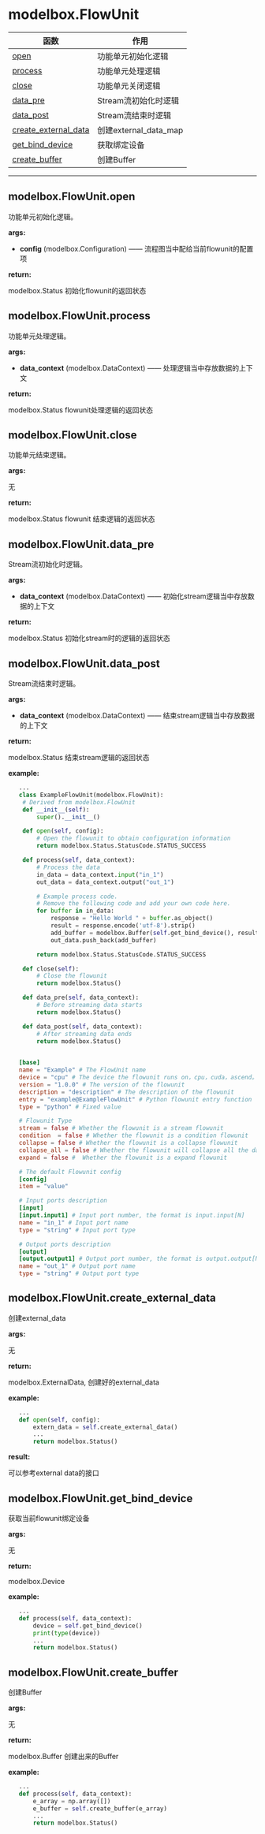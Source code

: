 # modelbox.FlowUnit

|函数|作用|
|-|-|
|[open](#modelboxflowunitopen)|功能单元初始化逻辑|
|[process](#modelboxflowunitprocess)|功能单元处理逻辑|
|[close](#modelboxflowunitclose)|功能单元关闭逻辑|
|[data_pre](#modelboxflowunitdatapre)|Stream流初始化时逻辑|
|[data_post](#modelboxflowunitdatapost)|Stream流结束时逻辑|
|[create_external_data](#modelboxflowunitcreateexternaldata)|创建external_data_map|
|[get_bind_device](#modelboxflowunitgetbinddevice)|获取绑定设备|
|[create_buffer](#modelboxflowunitcreatebuffer)|创建Buffer|
---

## modelbox.FlowUnit.open

功能单元初始化逻辑。

**args:**  

* **config** (modelbox.Configuration) ——  流程图当中配给当前flowunit的配置项

**return:**  

modelbox.Status  初始化flowunit的返回状态

## modelbox.FlowUnit.process

功能单元处理逻辑。

**args:**  

* **data_context**  (modelbox.DataContext) ——  处理逻辑当中存放数据的上下文

**return:**  

modelbox.Status flowunit处理逻辑的返回状态

## modelbox.FlowUnit.close

功能单元结束逻辑。

**args:**  

无

**return:**  

modelbox.Status flowunit 结束逻辑的返回状态

## modelbox.FlowUnit.data_pre

Stream流初始化时逻辑。

**args:**  

* **data_context**  (modelbox.DataContext) ——  初始化stream逻辑当中存放数据的上下文

**return:**  

modelbox.Status 初始化stream时的逻辑的返回状态

## modelbox.FlowUnit.data_post

Stream流结束时逻辑。

**args:**  

* **data_context**  (modelbox.DataContext) ——  结束stream逻辑当中存放数据的上下文

**return:**  

modelbox.Status 结束stream逻辑的返回状态

**example:**  

```python
   ...
   class ExampleFlowUnit(modelbox.FlowUnit):
    # Derived from modelbox.FlowUnit
    def __init__(self):
        super().__init__()

    def open(self, config):
        # Open the flowunit to obtain configuration information
        return modelbox.Status.StatusCode.STATUS_SUCCESS

    def process(self, data_context):
        # Process the data
        in_data = data_context.input("in_1")
        out_data = data_context.output("out_1")

        # Example process code.
        # Remove the following code and add your own code here.
        for buffer in in_data:
            response = "Hello World " + buffer.as_object()
            result = response.encode('utf-8').strip()
            add_buffer = modelbox.Buffer(self.get_bind_device(), result)
            out_data.push_back(add_buffer)

        return modelbox.Status.StatusCode.STATUS_SUCCESS

    def close(self):
        # Close the flowunit
        return modelbox.Status()

    def data_pre(self, data_context):
        # Before streaming data starts
        return modelbox.Status()

    def data_post(self, data_context):
        # After streaming data ends
        return modelbox.Status()
        
```

```toml
   [base]
   name = "Example" # The FlowUnit name
   device = "cpu" # The device the flowunit runs on，cpu，cuda，ascend。
   version = "1.0.0" # The version of the flowunit
   description = "description" # The description of the flowunit
   entry = "example@ExampleFlowUnit" # Python flowunit entry function
   type = "python" # Fixed value

   # Flowunit Type
   stream = false # Whether the flowunit is a stream flowunit
   condition  = false # Whether the flowunit is a condition flowunit
   collapse = false # Whether the flowunit is a collapse flowunit
   collapse_all = false # Whether the flowunit will collapse all the data
   expand = false #  Whether the flowunit is a expand flowunit

   # The default Flowunit config
   [config]
   item = "value"

   # Input ports description
   [input]
   [input.input1] # Input port number, the format is input.input[N]
   name = "in_1" # Input port name
   type = "string" # Input port type

   # Output ports description
   [output]
   [output.output1] # Output port number, the format is output.output[N]
   name = "out_1" # Output port name
   type = "string" # Output port type
```

## modelbox.FlowUnit.create_external_data

创建external_data

**args:**  

无

**return:**  

modelbox.ExternalData, 创建好的external_data

**example:**  

```python
   ...
   def open(self, config):
       extern_data = self.create_external_data()
       ...
       return modelbox.Status()
```

**result:**  

可以参考external data的接口

## modelbox.FlowUnit.get_bind_device

获取当前flowunit绑定设备

**args:**  

无

**return:**  

modelbox.Device

**example:**  

```python
   ...
   def process(self, data_context):
       device = self.get_bind_device()
       print(type(device))
       ...
       return modelbox.Status()
```

## modelbox.FlowUnit.create_buffer

创建Buffer

**args:**  

无

**return:**  

modelbox.Buffer  创建出来的Buffer

**example:**  

```python
   ...
   def process(self, data_context):
       e_array = np.array([])
       e_buffer = self.create_buffer(e_array)
       ...
       return modelbox.Status()
```
